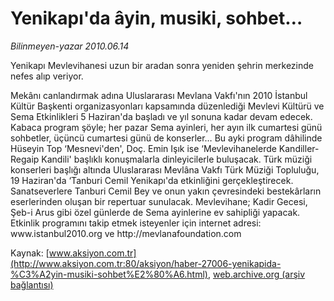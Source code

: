 # Yenikapı'da âyin, musiki, sohbet…

*Bilinmeyen-yazar 2010.06.14*

<font class="agenda2NewsSpot">
 Yenikapı Mevlevihanesi uzun bir aradan sonra yeniden şehrin merkezinde nefes alıp veriyor.
</font>
<font class="newsDetail">
 <p>
  <p class="MsoNormal">
   Mekânı canlandırmak adına Uluslararası Mevlana Vakfı'nın 2010 İstanbul Kültür Başkenti organizasyonları kapsamında düzenlediği Mevlevi Kültürü ve Sema Etkinlikleri 5 Haziran'da başladı ve yıl sonuna kadar devam edecek. Kabaca program şöyle; her pazar Sema ayinleri, her ayın ilk cumartesi günü sohbetler, üçüncü cumartesi günü de konserler… Bu ayki program dâhilinde Hüseyin Top ‘Mesnevi'den', Doç. Emin Işık ise ‘Mevlevihanelerde Kandiller- Regaip Kandili' başlıklı konuşmalarla dinleyicilerle buluşacak. Türk müziği konserleri başlığı altında Uluslararası Mevlâna Vakfı Türk Müziği Topluluğu, 19 Haziran'da ‘Tanburi Cemil Yenikapı'da etkinliğini gerçekleştirecek. Sanatseverlere Tanburi Cemil Bey ve onun yakın çevresindeki bestekârların eserlerinden oluşan bir repertuar sunulacak. Mevlevihane; Kadir Gecesi, Şeb-i Arus gibi özel günlerde de Sema ayinlerine ev sahipliği yapacak. Etkinlik programını takip etmek isteyenler için internet adresi: www.istanbul2010.org ve http://mevlanafoundation.com
  </p>
 </p>
</font>

Kaynak: [www.aksiyon.com.tr](http://www.aksiyon.com.tr:80/aksiyon/haber-27006-yenikapida-%C3%A2yin-musiki-sohbet%E2%80%A6.html), [web.archive.org (arşiv bağlantısı)](http://web.archive.org/web/20100709031148/http://www.aksiyon.com.tr:80/aksiyon/haber-27006-yenikapida-%C3%A2yin-musiki-sohbet%E2%80%A6.html)
